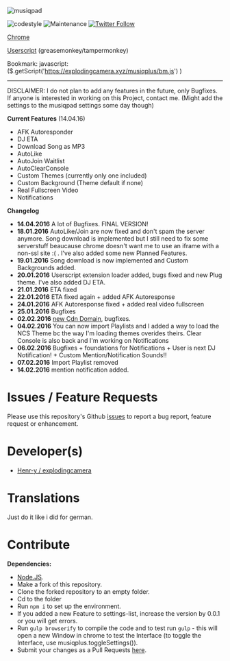 ![musiqpad](https://i.imgur.com/fkiOUOM.png)

![codestyle](https://img.shields.io/badge/code%20style-airbnb-orange.svg) ![Maintenance](https://img.shields.io/maintenance/yes/2016.svg) [![Twitter Follow](https://img.shields.io/twitter/follow/explodingcamera.svg?style=social)](https://twitter.com/ExplodingCamera)

[Chrome](https://chrome.google.com/webstore/detail/cdllelmnnfgcnkfmbcnnginopojgkoih)

[Userscript](https://explodingcamera.xyz/musiqplus/mqplus.user.js) (greasemonkey/tampermonkey)

Bookmark: javascript:($.getScript('<https://explodingcamera.xyz/musiqplus/bm.js>') )

--------------------------------------------------------------------------------

DISCLAIMER: I do not plan to add any features in the future, only Bugfixes. If anyone is interested in working on this Project, contact me. (Might add the settings to the musiqpad settings some day though)

**Current Features** (14.04.16)

- AFK Autoresponder
- DJ ETA
- Download Song as MP3
- AutoLike
- AutoJoin Waitlist
- AutoClearConsole
- Custom Themes (currently only one included)
- Custom Background (Theme default if none)
- Real Fullscreen Video
- Notifications

**Changelog**

- **14.04.2016** A lot of Bugfixes. FINAL VERSION!
- **18.01.2016** AutoLike/Join are now fixed and don't spam the server anymore. Song download is implemented but I still need to fix some serverstuff beaucause chrome doesn't want me to use an iframe with a non-ssl site :( . I've also added some new Planned Features.
- **19.01.2016** Song download is now implemented and Custom Backgrounds added.
- **20.01.2016** Userscript extension loader added, bugs fixed and new Plug theme. I've also added DJ ETA.
- **21.01.2016** ETA fixed
- **22.01.2016** ETA fixed again + added AFK Autoresponse
- **24.01.2016** AFK Autoresponse fixed + added real video fullscreen
- **25.01.2016** Bugfixes
- **02.02.2016** [new Cdn Domain](https://twitter.com/ExplodingCamera/status/694296371877273603), bugfixes.
- **04.02.2016** You can now import Playlists and I added a way to load the NCS Theme bc the way I'm loading themes overides theirs. Clear Console is also back and I'm working on Notifications
- **06.02.2016** Bugfixes + foundations for Notifications + User is next DJ Notification! + Custom Mention/Notification Sounds!!
- **07.02.2016** Import Playlist removed
- **14.02.2016** mention notification added.

# Issues / Feature Requests

Please use this repository's Github [issues](https://github.com/explodingcamera/musiqplus/issues) to report a bug report, feature request or enhancement.

# Developer(s)

- [Henr-y / explodingcamera](https://github.com/henr-y)

# Translations

Just do it like i did for german.

# Contribute

**Dependencies:**

- [Node.JS](http://nodejs.org/download/).
- Make a fork of this repository.
- Clone the forked repository to an empty folder.
- Cd to the folder
- Run `npm i` to set up the environment.
- If you added a new Feature to settings-list, increase the version by 0.0.1 or you will get errors.
- Run `gulp browserify` to compile the code and to test run `gulp` - this will open a new Window in chrome to test the Interface (to toggle the Interface, use musiqplus.toggleSettings()).
- Submit your changes as a Pull Requests [here](https://github.com/explodingcamera/musiqplus/pulls).
